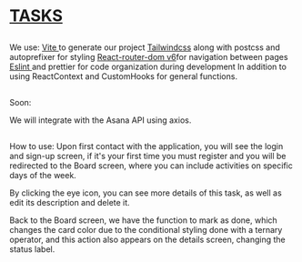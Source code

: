 # <a href='fluffy-orange.surge.sh'>TASKS</a>

##
We use:
<a href='https://vitejs.dev/'>Vite </a>to generate our project
<a href='https://tailwindui.com/'>Tailwindcss</a> along with postcss and autoprefixer for styling
<a href='https://reactrouter.com/en/main'>React-router-dom v6</a>for navigation between pages
<a href='https://github.com/prettier/eslint-config-prettier/blob/main/.eslintrc.js'>Eslint </a>and prettier for code organization during development
In addition to using ReactContext and CustomHooks for general functions.


##
Soon:

We will integrate with the Asana API using axios.

##
How to use:
Upon first contact with the application, you will see the login and sign-up screen, if it's your first time you must register and you will be redirected to the Board screen, where you can include activities on specific days of the week.

By clicking the eye icon, you can see more details of this task, as well as edit its description and delete it.

Back to the Board screen, we have the function to mark as done, which changes the card color due to the conditional styling done with a ternary operator, and this action also appears on the details screen, changing the status label.
